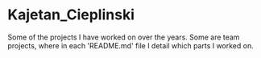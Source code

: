 # Kajetan_Cieplinski
Some of the projects I have worked on over the years. Some are team projects, where in each 'README.md' file I detail which parts I worked on. 
